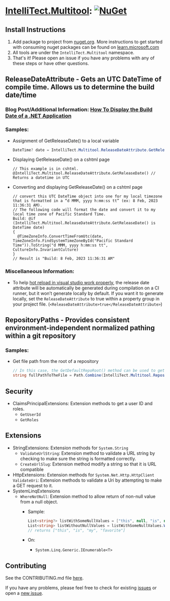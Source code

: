 # [IntelliTect.Multitool](https://www.nuget.org/packages/IntelliTect.Multitool/): [![NuGet](https://img.shields.io/nuget/v/IntelliTect.Multitool.svg)](https://www.nuget.org/packages/IntelliTect.Multitool/)

## Install Instructions

1. Add package to project from [nuget.org](https://www.nuget.org/packages/IntelliTect.Multitool/). More instructions to get started with consuming nuget packages can be found on [learn.microsoft.com](https://learn.microsoft.com/nuget/install-nuget-client-tools)
2. All tools are under the `IntelliTect.Multitool` namespace.
3. That's it! Please open an issue if you have any problems with any of these steps or have other questions.

## ReleaseDateAttribute - Gets an UTC DateTime of compile time. Allows us to determine the build date/time

### Blog Post/Additional Information: [How To Display the Build Date of a .NET Application](https://intellitect.com/blog/build-date-net-application/)

### Samples:

- Assignment of GetReleaseDate() to a local variable

  ```cs
  DateTime? date = IntelliTect.Multitool.ReleaseDateAttribute.GetReleaseDate(); // Returns a datetime in UTC to date
  ```
  
- Displaying GetReleaseDate() on a cshtml page

  ```cshtml
  // This example is in cshtml.
  @IntelliTect.Multitool.ReleaseDateAttribute.GetReleaseDate() // Returns a datetime in UTC
  ```
  
- Converting and displaying GetReleaseDate() on a cshtml page

  ```cshtml
  // convert this UTC DateTime object into one for my local timezone that is formatted in a “d MMM, yyyy h:mm:ss tt” (ex: 8 Feb, 2023 11:36:31 AM).
  // The following code will format the date and convert it to my local time zone of Pacific Standard Time. 
  Build: @if (IntelliTect.Multitool.ReleaseDateAttribute.GetReleaseDate() is DateTime date)
  {
    @TimeZoneInfo.ConvertTimeFromUtc(date, TimeZoneInfo.FindSystemTimeZoneById("Pacific Standard Time")).ToString("d MMM, yyyy h:mm:ss tt", CultureInfo.InvariantCulture)
  }
  // Result is "Build: 8 Feb, 2023 11:36:31 AM"
  ```

### Miscellaneous Information:

- To help [hot reload in visual studio work properly](https://github.com/IntelliTect/Multitool/issues/125), the release date attribute will be automatically be generated during compilation on a CI runner, but it won’t generate locally by default. If you want it to generate locally, set the `ReleaseDateAttribute` to true within a property group in your project file. (`<ReleaseDateAttribute>true</ReleaseDateAttribute>`)

## RepositoryPaths - Provides consistent environment-independent normalized pathing within a git repository

### Samples:

- Get file path from the root of a repository

  ```csharp
  // In this case, the GetDefaultRepoRoot() method can be used to get the root of a repository.
  string fullPathToTheFile = Path.Combine(IntelliTect.Multitool.RepositoryPaths.GetDefaultRepoRoot(), "TheFile.txt");
  ```

## Security

- ClaimsPrincipalExtensions: Extension methods to get a user ID and roles.
  - `GetUserId`
  - `GetRoles`

## Extensions

- StringExtensions: Extension methods for `System.String`
  - `ValidateUrlString`: Extension method to validate a URL string by checking to make sure the string is formatted correctly.
  - `CreateUrlSlug`: Extension method modify a string so that it is URL compatible
- HttpExtensions: Extension methods for `System.Net.Http.HttpClient`
  `ValidateUri`: Extension methods to validate a Uri by attempting to make a GET request to it.
- SystemLinqExtensions
  - `WhereNotNull`: Extension method to allow return of non-null value from a null object.
    - Sample:

      ```csharp
      List<string?> listWithSomeNullValues = ["this", null, "is", null, "my", null, "favorite", null];
      List<string> listWithoutNullValues = listWithSomeNullValues.WhereNotNull().ToList();
      // returns ["this", "is", "my", "favorite"]
      ```

    - On:
      - `System.Linq.Generic.IEnumerable<T>`

## Contributing

See the CONTRIBUTING.md file [here](https://github.com/IntelliTect/Multitool/blob/main/CONTRIBUTING.md).

If you have any problems, please feel free to check for existing [issues](https://github.com/IntelliTect/Multitool/issues) or open a [new issue](https://github.com/IntelliTect/Multitool/issues/new).
